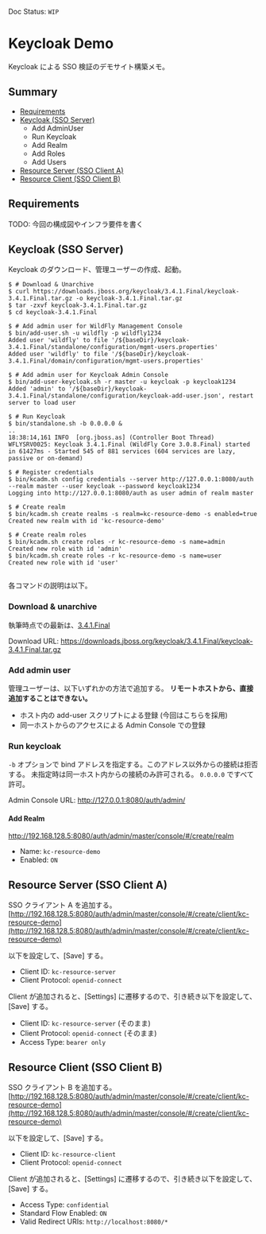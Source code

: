 Doc Status: `WIP`

# Keycloak Demo

Keycloak による SSO 検証のデモサイト構築メモ。

## Summary

- [Requirements](#requirements)
- [Keycloak (SSO Server)](#keycloak-sso-server)
  - Add AdminUser
  - Run Keycloak
  - Add Realm
  - Add Roles
  - Add Users
- [Resource Server (SSO Client A)](#resource-server-sso-client-a)
- [Resource Client (SSO Client B)](#resource-client-sso-client-b)

## Requirements

TODO: 今回の構成図やインフラ要件を書く

## Keycloak (SSO Server)

Keycloak のダウンロード、管理ユーザーの作成、起動。

```console
$ # Download & Unarchive
$ curl https://downloads.jboss.org/keycloak/3.4.1.Final/keycloak-3.4.1.Final.tar.gz -o keycloak-3.4.1.Final.tar.gz
$ tar -zxvf keycloak-3.4.1.Final.tar.gz
$ cd keycloak-3.4.1.Final

$ # Add admin user for WildFly Management Console
$ bin/add-user.sh -u wildfly -p wildfly1234
Added user 'wildfly' to file '/${baseDir}/keycloak-3.4.1.Final/standalone/configuration/mgmt-users.properties'
Added user 'wildfly' to file '/${baseDir}/keycloak-3.4.1.Final/domain/configuration/mgmt-users.properties'

$ # Add admin user for Keycloak Admin Console
$ bin/add-user-keycloak.sh -r master -u keycloak -p keycloak1234
Added 'admin' to '/${baseDir}/keycloak-3.4.1.Final/standalone/configuration/keycloak-add-user.json', restart server to load user

$ # Run Keycloak
$ bin/standalone.sh -b 0.0.0.0 &
..
18:38:14,161 INFO  [org.jboss.as] (Controller Boot Thread) WFLYSRV0025: Keycloak 3.4.1.Final (WildFly Core 3.0.8.Final) started in 61427ms - Started 545 of 881 services (604 services are lazy, passive or on-demand)

$ # Register credentials
$ bin/kcadm.sh config credentials --server http://127.0.0.1:8080/auth --realm master --user keycloak --password keycloak1234
Logging into http://127.0.0.1:8080/auth as user admin of realm master

$ # Create realm
$ bin/kcadm.sh create realms -s realm=kc-resource-demo -s enabled=true
Created new realm with id 'kc-resource-demo'

$ # Create realm roles
$ bin/kcadm.sh create roles -r kc-resource-demo -s name=admin
Created new role with id 'admin'
$ bin/kcadm.sh create roles -r kc-resource-demo -s name=user
Created new role with id 'user'


```

各コマンドの説明は以下。

### Download & unarchive

執筆時点での最新は、[3.4.1.Final](http://www.keycloak.org/archive/downloads-3.4.1.html)

Download URL:
https://downloads.jboss.org/keycloak/3.4.1.Final/keycloak-3.4.1.Final.tar.gz


### Add admin user

管理ユーザーは、以下いずれかの方法で追加する。
__リモートホストから、直接追加することはできない。__

- ホスト内の add-user スクリプトによる登録 (今回はこちらを採用)
- 同一ホストからのアクセスによる Admin Console での登録

### Run keycloak

`-b` オプションで bind アドレスを指定する。このアドレス以外からの接続は拒否する。
未指定時は同一ホスト内からの接続のみ許可される。
`0.0.0.0` ですべて許可。

Admin Console URL:
http://127.0.0.1:8080/auth/admin/

#### Add Realm

http://192.168.128.5:8080/auth/admin/master/console/#/create/realm

- Name: `kc-resource-demo`
- Enabled: `ON`

## Resource Server (SSO Client A)

SSO クライアント A を追加する。<br>
[http://192.168.128.5:8080/auth/admin/master/console/#/create/client/kc-resource-demo](http://192.168.128.5:8080/auth/admin/master/console/#/create/client/kc-resource-demo)

以下を設定して、[Save] する。

- Client ID: `kc-resource-server`
- Client Protocol: `openid-connect`

Client が追加されると、[Settings] に遷移するので、引き続き以下を設定して、[Save] する。

- Client ID: `kc-resource-server` (そのまま)
- Client Protocol: `openid-connect` (そのまま)
- Access Type: `bearer only`

## Resource Client (SSO Client B)

SSO クライアント B を追加する。<br>
[http://192.168.128.5:8080/auth/admin/master/console/#/create/client/kc-resource-demo](http://192.168.128.5:8080/auth/admin/master/console/#/create/client/kc-resource-demo)

以下を設定して、[Save] する。

- Client ID: `kc-resource-client`
- Client Protocol: `openid-connect`

Client が追加されると、[Settings] に遷移するので、引き続き以下を設定して、[Save] する。

- Access Type: `confidential`
- Standard Flow Enabled: `ON`
- Valid Redirect URIs: `http://localhost:8080/*`


